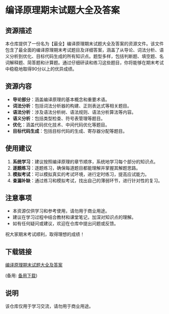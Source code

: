 # 编译原理期末试题大全及答案

## 资源描述

本仓库提供了一份名为【最全】编译原理期末试题大全及答案的资源文件。该文件包含了最全面的编译原理期末考试题目及详细答案，涵盖了从导论、词法分析、语义分析到优化、目标代码生成的所有知识点。题型多样，包括判断题、填空题、名词解释题、简答题和计算题。通过仔细研读和练习这些题目，你将能够在期末考试中稳稳地取得90分以上的优异成绩。

## 资源内容

- **导论部分**：涵盖编译原理的基本概念和重要术语。
- **词法分析**：包括词法分析器的构建、正则表达式等相关题目。
- **语法分析**：涉及语法分析树、语法规则、语法分析算法等内容。
- **语义分析**：包括类型检查、符号表管理等题目。
- **优化**：涵盖代码优化技术、中间代码优化等题目。
- **目标代码生成**：包括目标代码的生成、寄存器分配等题目。

## 使用建议

1. **系统学习**：建议按照编译原理的章节顺序，系统地学习每个部分的知识点。
2. **逐题练习**：逐题练习，确保每道题目都能理解并掌握其解题思路。
3. **模拟考试**：可以模拟真实的考试环境，进行定时练习，提高应试能力。
4. **查漏补缺**：通过练习和模拟考试，找出自己的薄弱环节，进行针对性的复习。

## 注意事项

- 本资源仅供学习和参考使用，请勿用于商业用途。
- 建议在学习过程中结合教材和课堂笔记，加深对知识点的理解。
- 如有任何疑问或建议，欢迎在仓库中提出问题或反馈。

祝大家期末考试顺利，取得理想的成绩！

## 下载链接
[编译原理期末试题大全及答案](https://pan.quark.cn/s/9bc1dcb67a20) 

(备用: [备用下载](https://pan.baidu.com/s/1y9CJRYb5Njeyvi8NbHJoGw?pwd=1234))

## 说明

该仓库仅用于学习交流，请勿用于商业用途。
